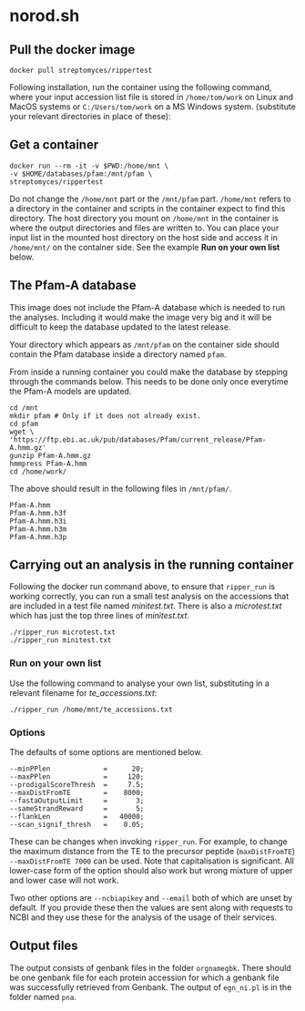 # norod.sh

## Pull the docker image

~~~ {.sh}
docker pull streptomyces/rippertest
~~~

Following installation, run the container using the following command, where
your input accession list file is stored in `/home/tom/work` on Linux and
MacOS systems or `C:/Users/tom/work` on a MS Windows system. (substitute your
relevant directories in place of these):

## Get a container

~~~ {.sh}
docker run --rm -it -v $PWD:/home/mnt \
-v $HOME/databases/pfam:/mnt/pfam \
streptomyces/rippertest
~~~

Do not change the `/home/mnt` part or the `/mnt/pfam` part.
`/home/mnt` refers to a directory in the
container and scripts in the container expect to find this directory.
The host directory you mount on `/home/mnt` in the container is where
the output directories and files are written to. You can place your
input list in the mounted host directory on the host side and access
it in `/home/mnt/` on the container side. See the example **Run on your
own list** below.

## The Pfam-A database

This image does not include the Pfam-A database which is needed to run
the analyses. Including it would make the image very big and it will
be difficult to keep the database updated to the latest release.

Your directory which appears as `/mnt/pfam` on the container side
should contain the Pfam database inside a directory named `pfam`.

From inside a running container you could make the database by
stepping through the commands below. This needs to be done only once
everytime the Pfam-A models are updated.

~~~ 
cd /mnt
mkdir pfam # Only if it does not already exist.
cd pfam
wget \
'https://ftp.ebi.ac.uk/pub/databases/Pfam/current_release/Pfam-A.hmm.gz'
gunzip Pfam-A.hmm.gz
hmmpress Pfam-A.hmm
cd /home/work/
~~~

The above should result in the following files in `/mnt/pfam/`.

    Pfam-A.hmm
    Pfam-A.hmm.h3f
    Pfam-A.hmm.h3i
    Pfam-A.hmm.h3m
    Pfam-A.hmm.h3p

## Carrying out an analysis in the running container

Following the docker run command above, to ensure that `ripper_run` is
working correctly, you can run a small test analysis on the accessions
that are included in a test file named *minitest.txt*. There is also
a *microtest.txt* which has just the top three lines
of *minitest.txt*.

~~~ {.sh}
./ripper_run microtest.txt
./ripper_run minitest.txt
~~~

### Run on your own list

Use the following command to analyse your own list, substituting in a
relevant filename for *te_accessions.txt*: 

~~~ {.sh}
./ripper_run /home/mnt/te_accessions.txt
~~~

### Options

The defaults of some options are mentioned below.

    --minPPlen             =      20;
    --maxPPlen             =     120;
    --prodigalScoreThresh  =     7.5;
    --maxDistFromTE        =    8000;
    --fastaOutputLimit     =       3;
    --sameStrandReward     =       5;
    --flankLen             =   40000;
    --scan_signif_thresh   =    0.05;

These can be changes when invoking `ripper_run`. For example, to
change the maximum distance from the TE to the precursor peptide
(`maxDistFromTE`) `--maxDistFromTE 7000` can be used. Note that
capitalisation is significant. All lower-case form of the option
should also work but wrong mixture of upper and lower case will not
work.

Two other options are `--ncbiapikey` and `--email` both of which are
unset by default. If you provide these then the values are sent along
with requests to NCBI and they use these for the analysis of the usage
of their services.

## Output files

The output consists of genbank files in the folder `orgnamegbk`. There
should be one genbank file for each protein accession for which a
genbank file was successfully retrieved from Genbank. The output of
`egn_ni.pl` is in the folder named `pna`. 

